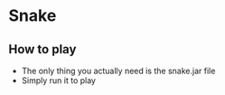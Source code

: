 # Snake
## How to play
- The only thing you actually need is the snake.jar file
- Simply run it to play
